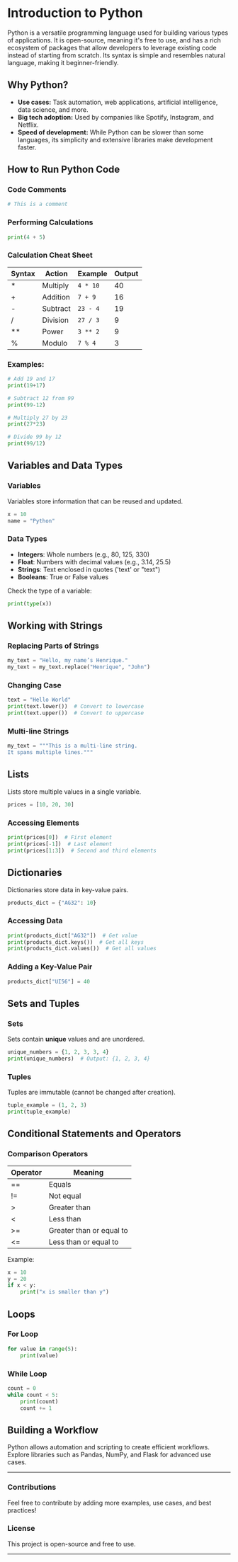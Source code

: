 # Introduction to Python

Python is a versatile programming language used for building various types of applications. It is open-source, meaning it's free to use, and has a rich ecosystem of packages that allow developers to leverage existing code instead of starting from scratch. Its syntax is simple and resembles natural language, making it beginner-friendly.

## Why Python?
- **Use cases:** Task automation, web applications, artificial intelligence, data science, and more.
- **Big tech adoption:** Used by companies like Spotify, Instagram, and Netflix.
- **Speed of development:** While Python can be slower than some languages, its simplicity and extensive libraries make development faster.

## How to Run Python Code

### Code Comments
```python
# This is a comment
```

### Performing Calculations
```python
print(4 + 5)
```

### Calculation Cheat Sheet
| Syntax | Action | Example | Output |
|--------|--------|---------|--------|
| * | Multiply | `4 * 10` | 40 |
| + | Addition | `7 + 9` | 16 |
| - | Subtract | `23 - 4` | 19 |
| / | Division | `27 / 3` | 9 |
| ** | Power | `3 ** 2` | 9 |
| % | Modulo | `7 % 4` | 3 |

### Examples:
```python
# Add 19 and 17
print(19+17)

# Subtract 12 from 99
print(99-12)

# Multiply 27 by 23
print(27*23)

# Divide 99 by 12
print(99/12)
```

## Variables and Data Types

### Variables
Variables store information that can be reused and updated.
```python
x = 10
name = "Python"
```

### Data Types
- **Integers**: Whole numbers (e.g., 80, 125, 330)
- **Float**: Numbers with decimal values (e.g., 3.14, 25.5)
- **Strings**: Text enclosed in quotes ('text' or "text")
- **Booleans**: True or False values

Check the type of a variable:
```python
print(type(x))
```

## Working with Strings

### Replacing Parts of Strings
```python
my_text = "Hello, my name’s Henrique."
my_text = my_text.replace("Henrique", "John")
```

### Changing Case
```python
text = "Hello World"
print(text.lower())  # Convert to lowercase
print(text.upper())  # Convert to uppercase
```

### Multi-line Strings
```python
my_text = """This is a multi-line string.
It spans multiple lines."""
```

## Lists
Lists store multiple values in a single variable.
```python
prices = [10, 20, 30]
```

### Accessing Elements
```python
print(prices[0])  # First element
print(prices[-1])  # Last element
print(prices[1:3])  # Second and third elements
```

## Dictionaries
Dictionaries store data in key-value pairs.
```python
products_dict = {"AG32": 10}
```

### Accessing Data
```python
print(products_dict["AG32"])  # Get value
print(products_dict.keys())  # Get all keys
print(products_dict.values())  # Get all values
```

### Adding a Key-Value Pair
```python
products_dict["UI56"] = 40
```

## Sets and Tuples

### Sets
Sets contain **unique** values and are unordered.
```python
unique_numbers = {1, 2, 3, 3, 4}
print(unique_numbers)  # Output: {1, 2, 3, 4}
```

### Tuples
Tuples are immutable (cannot be changed after creation).
```python
tuple_example = (1, 2, 3)
print(tuple_example)
```

## Conditional Statements and Operators

### Comparison Operators
| Operator | Meaning |
|----------|---------|
| == | Equals |
| != | Not equal |
| > | Greater than |
| < | Less than |
| >= | Greater than or equal to |
| <= | Less than or equal to |

Example:
```python
x = 10
y = 20
if x < y:
    print("x is smaller than y")
```

## Loops

### For Loop
```python
for value in range(5):
    print(value)
```

### While Loop
```python
count = 0
while count < 5:
    print(count)
    count += 1
```

## Building a Workflow
Python allows automation and scripting to create efficient workflows. Explore libraries such as Pandas, NumPy, and Flask for advanced use cases.

---

### Contributions
Feel free to contribute by adding more examples, use cases, and best practices!

### License
This project is open-source and free to use.

---


